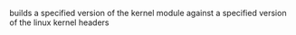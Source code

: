 builds a specified version of the kernel module against a specified version of the linux kernel headers
